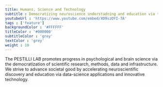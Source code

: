 ```yaml
---
title: Humans, Science and Technology
subtitle : Democratizing neuroscience understadning and education via technology.
youtubeUrl : 'https://www.youtube.com/embed/XD9szOYI-7A'
tags : ['feature']
backgroundColor : '#FFFFFF'
titleColor : '#000000'
subtitleColor : 'grey'
textColor : 'grey'
weight : 10
---
```

The PESTILLI LAB promotes progress in psychological and brain science via the democratization of scientific research, methods, data and infrastructure. We strive to advance societal good by accelerating neuroscientific discovery and education via data-science applications and innovative technology.
